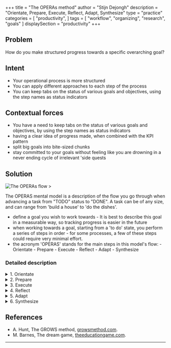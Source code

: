 +++
title = "The OPERAs method"
author = "Stijn Dejongh"
description = "Orientate, Prepare, Execute, Reflect, Adapt, Synthesize"
type = "practice"
categories = [
    "productivity",
]
tags = [
    "workflow", "organizing", "research", "goals"
]
displaySection = "productivity"
+++

## Problem

How do you make structured progress towards a specific overarching goal?

## Intent
- Your operational process is more structured
- You can apply different approaches to each step of the process
- You can keep tabs on the status of various goals and objectives, using the step names as status indicators

## Contextual forces

- You have a need to keep tabs on the status of various goals and objectives, by using the step names as status indicators
- having a clear idea of progress made, when combined with the KPI pattern
- split big goals into bite-sized chunks
- stay committed to your goals without feeling like you are drowning in a never ending cycle of irrelevant 'side quests

## Solution

![The OPERAs flow >](/images/practices/OPERAs.png ':size=424')

The OPERAS mental model is a description of the flow you go through when advancing a task from "TODO" status to "DONE". A task can be of any
size, and can range from 'build a house' to 'do the dishes'.

- define a goal you wish to work towards
      - It is best to describe this goal in a measurable way, so tracking progress is easier in the future
- when working towards a goal, starting from a 'to do' state, you perform a series of steps in order
      - for some processes, a few of these steps could require very minimal effort.
- the acronym 'OPERAS' stands for the main steps in this model's flow:
      - Orientate
      - Prepare
      - Execute
      - Reflect
      - Adapt
      - Synthesize

### Detailed description

<div class="accordion">
<details>
<summary>1. Orientate</summary>
<p>
Just like when finding your way through unknown territory, it is best to take in the landscape and plot your next sensible move forward.
The idea is to think about the goal you wish to reach and figure out if there are any smaller milestones to reach in order to work towards your goal.
An example: if you were to want to have a clean house, you could divide this into the cleaning of each room, doing the dishes, and taking care of the garden.
Each of these sub-goals is a milestone to be reached in order to get towards your desired outcome.
</p>
</details>

<details>
<summary>2. Prepare</summary>

<p>
The preparation step is where you gather the tools needed to perform the action. These can either be physical assets, pieces of knowledge, or people whose assistance you need to enlist. This step is the transition between the more strategical aspects of your process to the practical execution of one of the milestones. Ask yourself: _"What do I need to get the started?"_, and then gather the resources needed to go ahead.

> [!WARNING]
> The most common risk in this phase of the process is to over-analyze the situation. This anti-pattern is known
> as _"[analysis paralysis](https://www.investopedia.com/terms/a/analysisparalysis.asp)"_ and is extremely detrimental to making progress.
> Be sure you only identify the minimal set of required resources you need to START progressing. You can always loop back, and search for
> additional resources when they are needed.

> [!NOTE]
> An example: You wish to do the dishes, so you check that the dishwasher is not obviously broken.
> Then you go around the house and gather all the dirty utensils and plates you can find. The preparation step ends with a pile of dirty
> dishes on your kitchen counter.
</p>

</details>

<details>
<summary>3. Execute </summary>

<p>
You set out and do the task you intended to do. This is the operational phase of the process. You work on completion of the next sensible step to reach your first milestone.

> [!INFO]
> An example: You load the dirty plates and cups into the dishwasher.
</p>

</details>

<details>
<summary>4. Reflect</summary>

<p>
At this point, you have finished working on one of the sub-tasks you set out to complete. Either the result was satisfactory or it was not. Either way, there are likely things that went well, and things that did not go well. Use these experiences as a learning mechanic to improve the way you approach tasks in the future.
This is also an excellent time to revisit the original outline of the task distribution to see how to proceed.

> [!INFO]
> An example: You were not able to do all the dishes as they would not all fit into the dishwasher. You also realized 40% of the time you 
> spent on doing the dishes was used to collect the dirty plates and cups from all around the house.
</p>

</details>

<details>
<summary>5. Adapt</summary>

<p>
After reflecting on the actions taken and their outcomes, you can choose to adapt your approach using the insights you have gathered. This can either mean changing your approach entirely, or making small adjustments to the operational execution of your task.
An example: You could wash some of your dishes by hand, as it will not take significant time to do so. Waiting for the dishwasher to complete before loading the next batch of dishes would just move the problem to the future.

> [!INFO] 
> **INSPECTION: is progress made?**  
> Is the sub-goal completed? If not, is it still useful to complete it? If it is: proceed to the next action that works towards its
completion. If not: do something else.
</p>
</details>

<details>
<summary>6. Synthesize</summary>

<p>
After a milestone is reached, you can choose to synthesize the lessons you learned from this process. You could write down some key insights for future reference. 
In a social context, you might even share your insights with others, so they can learn from your experience.

Note that indirect learning is not for everyone, and others might repeat some of the mistakes you made. Even so, armed with your story, they
might know a few coping strategies to resolve the situation in case it goes bad.
</p>
</details>

</div>

## References

* A. Hunt, The GROWS method, [growsmethod.com](https://growsmethod.com/).
* M. Barnes, The dream game, [theeducationgame.com](https://theeducationgame.com/coaching/).

---
